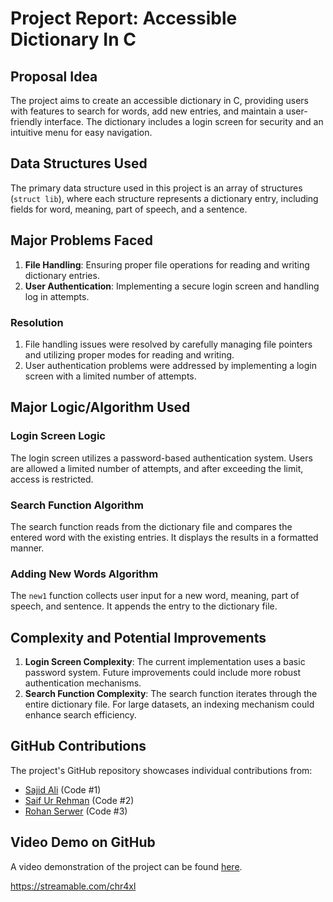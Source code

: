 # Project Report: Accessible Dictionary In C

## Proposal Idea

The project aims to create an accessible dictionary in C, providing users with features to search for words, add new entries, and maintain a user-friendly interface. The dictionary includes a login screen for security and an intuitive menu for easy navigation.

## Data Structures Used

The primary data structure used in this project is an array of structures (`struct lib`), where each structure represents a dictionary entry, including fields for word, meaning, part of speech, and a sentence.

## Major Problems Faced

1. **File Handling**: Ensuring proper file operations for reading and writing dictionary entries.
2. **User Authentication**: Implementing a secure login screen and handling log in attempts.

### Resolution

1. File handling issues were resolved by carefully managing file pointers and utilizing proper modes for reading and writing.
2. User authentication problems were addressed by implementing a login screen with a limited number of attempts.

## Major Logic/Algorithm Used

### Login Screen Logic

The login screen utilizes a password-based authentication system. Users are allowed a limited number of attempts, and after exceeding the limit, access is restricted.

### Search Function Algorithm

The search function reads from the dictionary file and compares the entered word with the existing entries. It displays the results in a formatted manner.

### Adding New Words Algorithm

The `new1` function collects user input for a new word, meaning, part of speech, and sentence. It appends the entry to the dictionary file.

## Complexity and Potential Improvements

1. **Login Screen Complexity**: The current implementation uses a basic password system. Future improvements could include more robust authentication mechanisms.
2. **Search Function Complexity**: The search function iterates through the entire dictionary file. For large datasets, an indexing mechanism could enhance search efficiency.

## GitHub Contributions

The project's GitHub repository showcases individual contributions from:
- [Sajid Ali](https://github.com/NUCES-Khi/pfproject-team-bombastic/blob/main/Final%20Project/Parts/Code%231.c) (Code #1)
- [Saif Ur Rehman](https://github.com/NUCES-Khi/pfproject-team-bombastic/blob/main/Final%20Project/Parts/Code%232.c) (Code #2)
- [Rohan Serwer](https://github.com/NUCES-Khi/pfproject-team-bombastic/blob/main/Final%20Project/Parts/Code%233.c) (Code #3)

## Video Demo on GitHub

A video demonstration of the project can be found [here]([#](https://streamable.com/chr4xl)).

https://streamable.com/chr4xl

